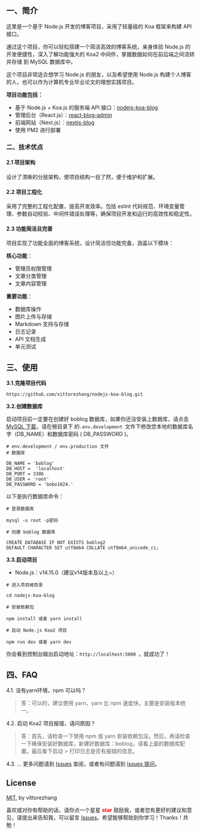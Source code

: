 ## 一、简介

这里是一个基于 Node.js 开发的博客项目，采用了轻量级的 Koa 框架来构建 API 接口。

通过这个项目，你可以轻松搭建一个简洁高效的博客系统，亲身体验 Node.js 的开发便捷性，深入了解功能强大的 Koa2 中间件，掌握数据如何在前后端之间流转并存储
到 MySQL 数据库中。

这个项目非常适合想学习 Node.js 的朋友，以及希望使用 Node.js 构建个人博客的人，也可以作为计算机专业毕业论文的理想实践项目。

**项目功能包括：**

-   基于 Node.js + Koa.js 的服务端 API 接口：[nodejs-koa-blog](https://github.com/vittorezhang/nodejs-koa-blog)
-   管理后台（React.js）：[react-blog-admin](https://github.com/vittorezhang/react-blog-admin)
-   前端网站（Next.js）：[nextjs-blog](https://github.com/vittorezhang/nextjs-blog)
-   使用 PM2 进行部署

### 二、技术优点

#### 2.1 项目架构

设计了清晰的分层架构，使项目结构一目了然，便于维护和扩展。

#### 2.2 项目工程化

采用了完整的工程化配置，提高开发效率。包括 eslint 代码规范、环境变量管理、参数自动校验、中间件错误处理等，确保项目开发和运行的高效性和稳定性。

#### 2.3 功能简洁且完善

项目实现了功能全面的博客系统，设计简洁但功能完备，涵盖以下模块：

**核心功能**：

-   管理员权限管理
-   文章分类管理
-   文章内容管理

**重要功能**：

-   数据库操作
-   图片上传与存储
-   Markdown 支持与存储
-   日志记录
-   API 文档生成
-   单元测试

## 三、使用

**3.1.克隆项目代码**

```
https://github.com/vittorezhang/nodejs-koa-blog.git
```

**3.2.创建数据库**

启动项目前一定要在创建好 boblog 数据库，如果你还没安装上数据库，请点击[MySQL 下载](https://dev.mysql.com/downloads/mysql/)，请在根目录下
的`.env.development `文件下修改您本地的数据库名字（DB_NAME）和数据库密码 ( DB_PASSWORD )。

```
# env.development / env.production 文件
# 数据库

DB_NAME = 'boblog'
DB_HOST =  'localhost'
DB_PORT = 3306
DB_USER = 'root'
DB_PASSWORD = 'bobo1024.'
```

以下是执行数据库命令：

```
# 登录数据库

mysql -u root -p密码

# 创建 boblog 数据库

CREATE DATABASE IF NOT EXISTS boblog2
DEFAULT CHARACTER SET utf8mb4 COLLATE utf8mb4_unicode_ci;
```

**3.3.启动项目**

-   Node.js：v14.15.0（建议v14版本及以上\~）

```
# 进入项目根目录

cd nodejs-koa-blog

# 安装依赖包

npm install 或者 yarn install

# 启动 Node.js Koa2 项目

npm run dev 或者 yarn dev
```

你会看到控制台输出启动地址：`http://localhost:5000 `，就成功了！

## 四、FAQ

4.1. 没有yarn环境，npm 可以吗？

> 答：可以的，建议使用 yarn，yarn 比 npm 速度快，主要是安装版本统一。

4.2. 启动 Koa2 项目报错，请问原因？

> 答：首先，请检查一下使用 npm 或 yarn 安装依赖包没。然后，再请检查一下确保安装好数据库，新建好数据库：boblog，请看上面的数据库配置。最后看下启动 \>
> 打印日志是否有报错的信息。

4.3. ... 更多问题请到 [Issues](https://github.com/vittorezhang/nodejs-koa-blog/issues) 查阅，或者有问题请到
[Issues 提问](https://github.com/vittorezhang/nodejs-koa-blog/issues/new)。

## License

[MIT](https://github.com/vittorezhang/nodejs-koa-blog/blob/master/LICENSE), by vittorezhang

喜欢或对你有帮助的话，请你点一个星星 <strong style="color:red;">star</strong> 鼓励我，或者您有更好的建议和意见，请提出来告知我，可以留言
[Issues](https://github.com/vittorezhang/nodejs-koa-blog/issues/new)。希望能够帮助到你学习！Thanks！共勉！
